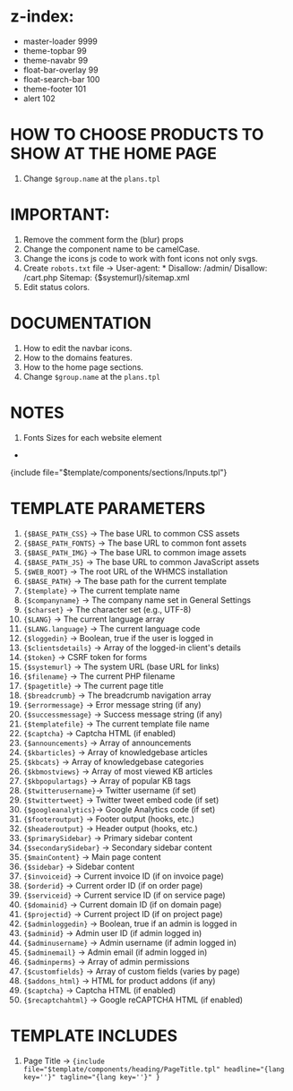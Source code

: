# z-index:
- master-loader 9999
- theme-topbar 99
- theme-navabr 99
- float-bar-overlay 99
- float-search-bar 100
- theme-footer 101
- alert 102


# HOW TO CHOOSE PRODUCTS TO SHOW AT THE HOME PAGE
1. Change `$group.name` at the `plans.tpl`


# IMPORTANT:
1. Remove the comment form the (blur) props
2. Change the component name to be camelCase.
3. Change the icons js code to work with font icons not only svgs.
4. Create `robots.txt` file
  ->  User-agent: *
      Disallow: /admin/
      Disallow: /cart.php
      Sitemap: {$systemurl}/sitemap.xml
5. Edit status colors.


# DOCUMENTATION
1. How to edit the navbar icons.
2. How to the domains features.
3. How to the home page sections.
4. Change `$group.name` at the `plans.tpl`



# NOTES
1. Fonts Sizes for each website element
  -

{include file="$template/components/sections/Inputs.tpl"}

# TEMPLATE PARAMETERS
1. `{$BASE_PATH_CSS}`   → The base URL to common CSS assets
2. `{$BASE_PATH_FONTS}` → The base URL to common font assets
3. `{$BASE_PATH_IMG}`   → The base URL to common image assets
4. `{$BASE_PATH_JS}`    → The base URL to common JavaScript assets
5. `{$WEB_ROOT}`        → The root URL of the WHMCS installation
6. `{$BASE_PATH}`       → The base path for the current template
7. `{$template}`        → The current template name
8. `{$companyname}`     → The company name set in General Settings
9. `{$charset}`         → The character set (e.g., UTF-8)
10. `{$LANG}`           → The current language array
11. `{$LANG.language}`  → The current language code
12. `{$loggedin}`       → Boolean, true if the user is logged in
13. `{$clientsdetails}` → Array of the logged-in client's details
14. `{$token}`          → CSRF token for forms
15. `{$systemurl}`      → The system URL (base URL for links)
16. `{$filename}`       → The current PHP filename
17. `{$pagetitle}`      → The current page title
18. `{$breadcrumb}`     → The breadcrumb navigation array
19. `{$errormessage}`   → Error message string (if any)
20. `{$successmessage}` → Success message string (if any)
21. `{$templatefile}`   → The current template file name
22. `{$captcha}`        → Captcha HTML (if enabled)
23. `{$announcements}`  → Array of announcements
24. `{$kbarticles}`     → Array of knowledgebase articles
25. `{$kbcats}`         → Array of knowledgebase categories
26. `{$kbmostviews}`    → Array of most viewed KB articles
27. `{$kbpopulartags}`  → Array of popular KB tags
28. `{$twitterusername}`→ Twitter username (if set)
29. `{$twittertweet}`   → Twitter tweet embed code (if set)
30. `{$googleanalytics}`→ Google Analytics code (if set)
31. `{$footeroutput}`   → Footer output (hooks, etc.)
32. `{$headeroutput}`   → Header output (hooks, etc.)
33. `{$primarySidebar}` → Primary sidebar content
34. `{$secondarySidebar}` → Secondary sidebar content
35. `{$mainContent}`    → Main page content
36. `{$sidebar}`        → Sidebar content
37. `{$invoiceid}`      → Current invoice ID (if on invoice page)
38. `{$orderid}`        → Current order ID (if on order page)
39. `{$serviceid}`      → Current service ID (if on service page)
40. `{$domainid}`       → Current domain ID (if on domain page)
41. `{$projectid}`      → Current project ID (if on project page)
42. `{$adminloggedin}`  → Boolean, true if an admin is logged in
43. `{$adminid}`        → Admin user ID (if admin logged in)
44. `{$adminusername}`  → Admin username (if admin logged in)
45. `{$adminemail}`     → Admin email (if admin logged in)
46. `{$adminperms}`     → Array of admin permissions
47. `{$customfields}`   → Array of custom fields (varies by page)
48. `{$addons_html}`    → HTML for product addons (if any)
49. `{$captcha}`        → Captcha HTML (if enabled)
50. `{$recaptchahtml}`  → Google reCAPTCHA HTML (if enabled)

# TEMPLATE INCLUDES
1. Page Title ->  `{include file="$template/components/heading/PageTitle.tpl" headline="{lang key=''}" tagline="{lang key=''}" }`